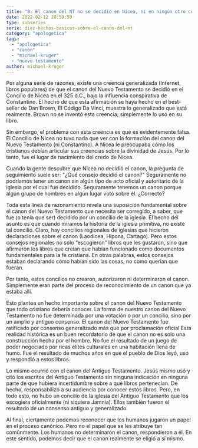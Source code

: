 ```yaml
---
title: "8. El canon del NT no se decidió en Nicea, ni en ningún otro concilio de la iglesia"
date: 2022-02-12 20:59:59
type: subseries
serie: diez-hechos-basicos-sobre-el-canon-del-nt
category: "apologetica"
tags:
  - "apologetica"
  - "canon"
  - "michael-kruger"
  - "nuevo-testamento"
author: michael-kruger
---
```


Por alguna serie de razones, existe una creencia generalizada (Internet, libros populares) de que el canon del Nuevo Testamento se decidió en el Concilio de Nicea en el 325 d.C., bajo la influencia conspirativa de Constantino. El hecho de que esta afirmación se haya hecho en el best-seller de Dan Brown, El Código Da Vinci, muestra lo generalizado que está realmente. Brown no se inventó esta creencia; simplemente lo usó en su libro.

Sin embargo, el problema con esta creencia es que es evidentemente falsa. El Concilio de Nicea no tuvo nada que ver con la formación del canon del Nuevo Testamento (ni Constantino). A Nicea le preocupaba cómo los cristianos debían articular sus creencias sobre la divinidad de Jesús. Por lo tanto, fue el lugar de nacimiento del credo de Nicea.

Cuando la gente descubre que Nicea no decidió el canon, la pregunta de seguimiento suele ser: "¿Qué consejo decidió el canon?" Seguramente no podríamos tener un canon sin algún tipo de acto oficial y autoritario de la iglesia por el cual fue decidido. Seguramente tenemos un canon porque algún grupo de hombres en algún lugar votó sobre él. ¿Correcto?

Toda esta línea de razonamiento revela una suposición fundamental sobre el canon del Nuevo Testamento que necesita ser corregido, a saber, que fue (o tenía que ser) decidido por un concilio de la iglesia. El hecho del asunto es que cuando miramos la historia de la iglesia primitiva, no existe tal concilio. Claro, hay concilios regionales de iglesias que hicieron declaraciones sobre el canon (Laodicea, Hipona, Cartago). Pero estos consejos regionales no solo “escogieron” libros que les gustaron, sino que afirmaron los libros que creían que habían funcionado como documentos fundamentales para la fe cristiana. En otras palabras, estos consejos estaban declarando cómo habían sido las cosas, no como querían que fueran.

Por tanto, estos concilios no crearon, autorizaron ni determinaron el canon. Simplemente eran parte del proceso de reconocimiento de un canon que ya estaba allí.

Esto plantea un hecho importante sobre el canon del Nuevo Testamento que todo cristiano debería conocer. La forma de nuestro canon del Nuevo Testamento no fue determinada por una votación o por un concilio, sino por un amplio y antiguo consenso. El canon del Nuevo Testamento fue ratificado por consenso generalizado más que por proclamación oficial Esta realidad histórica es un buen recordatorio de que el canon no es solo una construcción hecha por el hombre. No fue el resultado de un juego de poder negociado por ricas élites culturales en una habitación llena de humo. Fue el resultado de muchos años en que el pueblo de Dios leyó, usó y respondió a estos libros.

Lo mismo ocurrió con el canon del Antiguo Testamento. Jesús mismo usó y citó los escritos del Antiguo Testamento sin ninguna indicación en ninguna parte de que hubiera incertidumbre sobre a qué libros pertenecían. De hecho, responsabilizó a su audiencia por conocer estos libros. Pero, en todo esto, no hubo un concilio de la iglesia del Antiguo Testamento que los escogiera oficialmente (ni siquiera Jamnia). Ellos también fueron el resultado de un consenso antiguo y generalizado.

Al final, ciertamente podemos reconocer que los humanos jugaron un papel en el proceso canónico. Pero no el papel que se les atribuye tan comúnmente. Los humanos no determinaron el canon, respondieron a él. En este sentido, podemos decir que el canon realmente se eligió a sí mismo.
